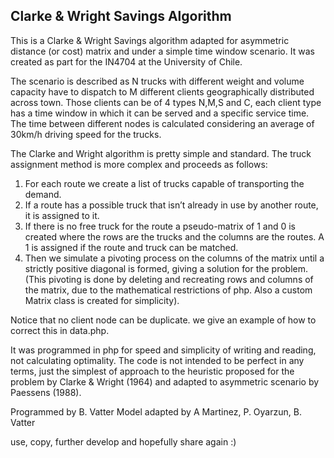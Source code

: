 ## Clarke & Wright Savings Algorithm
This is a Clarke & Wright Savings algorithm adapted for asymmetric distance (or cost) matrix
and under a simple time window scenario. It was created as part for the IN4704  at the University of Chile.

The scenario is described as N trucks with different weight and volume capacity have to dispatch to M different
clients geographically distributed across town. Those clients can be of 4 types N,M,S and C, each client type has
a time window in which it can be served and a specific service time. The time between different nodes is
calculated considering an average of 30km/h driving speed for the trucks.

The Clarke and Wright algorithm is pretty simple and standard. The truck assignment method is more complex and proceeds as follows:

1.	For each route we create a list of trucks capable of transporting the demand.
2.	If a route has a possible truck that isn’t already in use by another route, it is assigned to it.
3.	If there is no free truck for the route a pseudo-matrix of 1 and 0 is created where the rows are the trucks and the columns are the routes. A 1 is assigned if the route and truck can be matched.
4.	Then we simulate a pivoting process on the columns of the matrix until a strictly positive diagonal is formed, giving a solution for the problem. (This pivoting is done by deleting and recreating rows and columns of the matrix, due to the mathematical restrictions of php. Also a custom Matrix class is created for simplicity).

Notice that no client node can be duplicate. we give an example of how to correct this in data.php.

It was programmed in php for speed and simplicity of writing and reading, not calculating optimality.
The code is not intended to be perfect in any terms, just the simplest of approach to the heuristic proposed for
the problem by Clarke & Wright (1964) and adapted to asymmetric scenario by Paessens (1988).

Programmed by B. Vatter
Model adapted by A Martinez, P. Oyarzun, B. Vatter

use, copy, further develop and hopefully share again :)
